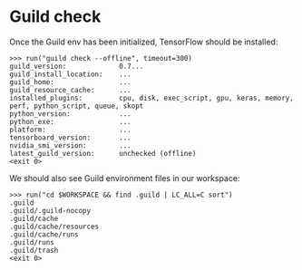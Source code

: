 # Guild check

Once the Guild env has been initialized, TensorFlow should be installed:

    >>> run("guild check --offline", timeout=300)
    guild_version:             0.7...
    guild_install_location:    ...
    guild_home:                ...
    guild_resource_cache:      ...
    installed_plugins:         cpu, disk, exec_script, gpu, keras, memory, perf, python_script, queue, skopt
    python_version:            ...
    python_exe:                ...
    platform:                  ...
    tensorboard_version:       ...
    nvidia_smi_version:        ...
    latest_guild_version:      unchecked (offline)
    <exit 0>

We should also see Guild environment files in our workspace:

    >>> run("cd $WORKSPACE && find .guild | LC_ALL=C sort")
    .guild
    .guild/.guild-nocopy
    .guild/cache
    .guild/cache/resources
    .guild/cache/runs
    .guild/runs
    .guild/trash
    <exit 0>
